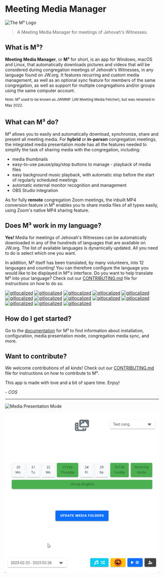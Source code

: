 # Meeting Media Manager

<img src='https://github.com/sircharlo/meeting-media-manager/raw/master/build/icons/icon.png?raw=true' alt='The M³ Logo' style='max-height: 20vh' />

> A Meeting Media Manager for meetings of Jehovah's Witnesses.

## What is M³?

**Meeting Media Manager**, or **M³** for short, is an app for Windows, macOS and Linux, that automatically downloads pictures and videos that will be considered during congregation meetings of Jehovah's Witnesses, in any language found on JW.org. It features recurring and custom media management, as well as an optional sync feature for members of the same congregation, as well as support for multiple congregations and/or groups using the same computer account.

<sup>Note: M³ used to be known as JWMMF (JW Meeting Media Fetcher), but was renamed in May 2022.</sup>

## What can M³ do?

M³ allows you to easily and automatically download, synchronize, share and present all meeting media.
For **hybrid** or **in-person** congregation meetings, the integrated media presentation mode has all the features needed to simplify the task of sharing media with the congregation, including:

- media thumbnails
- easy-to-use pause/play/stop buttons to manage - playback of media files
- easy background music playback, with automatic stop before the start of regularly scheduled meetings
- automatic external monitor recognition and management
- OBS Studio integration

As for fully **remote** congregation Zoom meetings, the inbuilt MP4 conversion feature in M³ enables you to share media files of all types easily, using Zoom's native MP4 sharing feature.

## Does M³ work in my language?

**Yes!** Media for meetings of Jehovah's Witnesses can be automatically downloaded in any of the hundreds of languages that are available on JW.org. The list of available languages is dynamically updated. All you need to do is select which one you want.

In addition, M³ itself has been translated, by many volunteers, into 12 languages and counting! You can therefore configure the language you would like to be displayed in M³'s interface. Do you want to help translate M³ into your language? Check out our [CONTRIBUTING.md](CONTRIBUTING.md) file for instructions on how to do so.

[![gitlocalized](https://gitlocalize.com/repo/8096/de/badge.svg)](https://gitlocalize.com/repo/8096/de?utm_source=badge)
[![gitlocalized](https://gitlocalize.com/repo/8096/es/badge.svg)](https://gitlocalize.com/repo/8096/es?utm_source=badge)
[![gitlocalized](https://gitlocalize.com/repo/8096/et/badge.svg)](https://gitlocalize.com/repo/8096/et?utm_source=badge)
[![gitlocalized](https://gitlocalize.com/repo/8096/fi/badge.svg)](https://gitlocalize.com/repo/8096/fi?utm_source=badge)
[![gitlocalized](https://gitlocalize.com/repo/8096/fr/badge.svg)](https://gitlocalize.com/repo/8096/fr?utm_source=badge)
[![gitlocalized](https://gitlocalize.com/repo/8096/hu/badge.svg)](https://gitlocalize.com/repo/8096/hu?utm_source=badge)
[![gitlocalized](https://gitlocalize.com/repo/8096/it/badge.svg)](https://gitlocalize.com/repo/8096/it?utm_source=badge)
[![gitlocalized](https://gitlocalize.com/repo/8096/mg/badge.svg)](https://gitlocalize.com/repo/8096/mg?utm_source=badge)
[![gitlocalized](https://gitlocalize.com/repo/8096/nl/badge.svg)](https://gitlocalize.com/repo/8096/nl?utm_source=badge)
[![gitlocalized](https://gitlocalize.com/repo/8096/pt-PT/badge.svg)](https://gitlocalize.com/repo/8096/pt-PT?utm_source=badge)
[![gitlocalized](https://gitlocalize.com/repo/8096/pt-BR/badge.svg)](https://gitlocalize.com/repo/8096/pt-BR?utm_source=badge)
[![gitlocalized](https://gitlocalize.com/repo/8096/ru/badge.svg)](https://gitlocalize.com/repo/8096/ru?utm_source=badge)
[![gitlocalized](https://gitlocalize.com/repo/8096/sv/badge.svg)](https://gitlocalize.com/repo/8096/sv?utm_source=badge)

## How do I get started?

Go to the [documentation](https://sircharlo.github.io/meeting-media-manager/) for M³ to find information about installation, configuration, media presentation mode, congregation media sync, and more.

## Want to contribute?

We welcome contributions of all kinds! Check out our [CONTRIBUTING.md](CONTRIBUTING.md) file for instructions on how to contribute to M³.

This app is made with love and a bit of spare time.
Enjoy!

<!-- markdownlint-disable-next-line -->
*- COS*

---

![Media Presentation Mode](./assets/img/present/standby-mode.png)

![Media Sync in progress](./assets/img/main/update-folders.gif)
